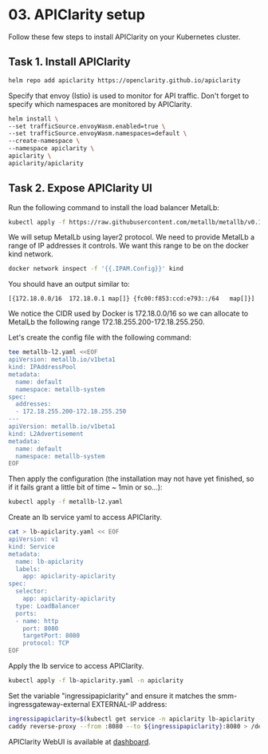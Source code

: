 # 03. APIClarity setup

Follow these few steps to install APIClarity on your Kubernetes cluster.

## Task 1. Install APIClarity

```bash
helm repo add apiclarity https://openclarity.github.io/apiclarity
```

Specify that envoy (Istio) is used to monitor for API traffic.
Don't forget to specify which namespaces are monitored by APIClarity.

```bash
helm install \
--set trafficSource.envoyWasm.enabled=true \
--set trafficSource.envoyWasm.namespaces=default \
--create-namespace \
--namespace apiclarity \
apiclarity \
apiclarity/apiclarity
```

## Task 2. Expose APIClarity UI

Run the following command to install the load balancer MetalLb:

```bash
kubectl apply -f https://raw.githubusercontent.com/metallb/metallb/v0.13.5/config/manifests/metallb-native.yaml
```

We will setup MetalLb using layer2 protocol. We need to provide MetalLb a range of IP addresses it controls. We want this range to be on the docker kind network.

```bash
docker network inspect -f '{{.IPAM.Config}}' kind
```

You should have an output similar to:

```console
[{172.18.0.0/16  172.18.0.1 map[]} {fc00:f853:ccd:e793::/64   map[]}]
```

We notice the CIDR used by Docker is 172.18.0.0/16 so we can allocate to MetalLb the following range 172.18.255.200-172.18.255.250.

Let's create the config file with the following command:


```bash
tee metallb-l2.yaml <<EOF
apiVersion: metallb.io/v1beta1
kind: IPAddressPool
metadata:
  name: default
  namespace: metallb-system
spec:
  addresses:
  - 172.18.255.200-172.18.255.250
---
apiVersion: metallb.io/v1beta1
kind: L2Advertisement
metadata:
  name: default
  namespace: metallb-system
EOF
```

Then apply the configuration (the installation may not have yet finished, so if it fails grant a little bit of time ~ 1min or so...):

```bash
kubectl apply -f metallb-l2.yaml
```

Create an lb service yaml to access APIClarity.

```bash
cat > lb-apiclarity.yaml << EOF
apiVersion: v1
kind: Service
metadata:  
  name: lb-apiclarity
  labels:
    app: apiclarity-apiclarity
spec:
  selector:
    app: apiclarity-apiclarity
  type: LoadBalancer
  ports:  
  - name: http
    port: 8080
    targetPort: 8080
    protocol: TCP
EOF
```

Apply the lb service to access APIClarity.

```bash
kubectl apply -f lb-apiclarity.yaml -n apiclarity
```

Set the variable "ingressipapiclarity" and ensure it matches the smm-ingressgateway-external EXTERNAL-IP address:

```bash
ingressipapiclarity=$(kubectl get service -n apiclarity lb-apiclarity -o jsonpath='{.status.loadBalancer.ingress[0].ip}')
caddy reverse-proxy --from :8080 --to ${ingressipapiclarity}:8080 > /dev/null 2>&1 &
```

APIClarity WebUI is available at [dashboard](http://location.hostname:8080).
